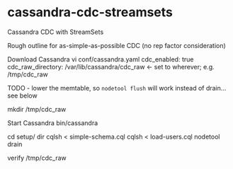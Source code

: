 # cassandra-cdc-streamsets
Cassandra CDC with StreamSets

Rough outline for as-simple-as-possible CDC (no rep factor consideration)

Download Cassandra
vi conf/cassandra.yaml
cdc_enabled: true
cdc_raw_directory: /var/lib/cassandra/cdc_raw <- set to wherever; e.g. /tmp/cdc_raw

TODO - lower the memtable, so `nodetool flush` will work instead of drain... see below

mkdir /tmp/cdc_raw

Start Cassandra bin/cassandra

cd setup/ dir
cqlsh < simple-schema.cql
cqlsh < load-users.cql 
nodetool drain

verify /tmp/cdc_raw



